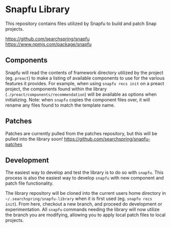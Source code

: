 # Snapfu Library
This repository contains files utilized by Snapfu to build and patch Snap projects.

https://github.com/searchspring/snapfu
https://www.npmjs.com/package/snapfu

## Components
Snapfu will read the contents of framework directory utilized by the project (eg. `preact`) to make a listing of available components to use for the various features it provides. For example, when using `snapfu recs init` on a preact project, the components found within the library (`./preact/components/recommendation`) will be available as options when initializing. Note: when `snapfu` copies the component files over, it will rename any files found to match the template name.

## Patches
Patches are currently pulled from the patches repository, but this will be pulled into the library soon!
https://github.com/searchspring/snapfu-patches

## Development
The easiest way to develop and test the library is to do so with `snapfu`. This process is also the easiest way to develop `snapfu` with new component and patch file functionality.

The library repository will be cloned into the current users home directory in `~/.searchspring/snapfu-library` when it is first used (eg. `snapfu recs init`). From here, checkout a new branch, and proceed do development or experimentation. All `snapfu` commands needing the library will now utilize the branch you are modifying, allowing you to apply local patch files to local projects.